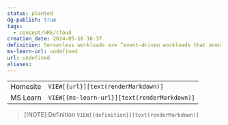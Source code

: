 ```yaml
---
status: planted
dg-publish: true
tags:
  - concept/SRE/cloud
creation_date: 2024-05-16 16:37
definition: Serverless workloads are “event-driven workloads that aren’t concerned with aspects normally handled by server infrastructure.”
ms-learn-url: undefined
url: undefined
aliases:
---
```


|          |                                              |
| -------- | -------------------------------------------- |
| Homesite | `VIEW[{url}][text(renderMarkdown)]`          |
| MS Learn | `VIEW[{ms-learn-url}][text(renderMarkdown)]` |

> [!NOTE] Definition
> `VIEW[{definition}][text(renderMarkdown)]`


